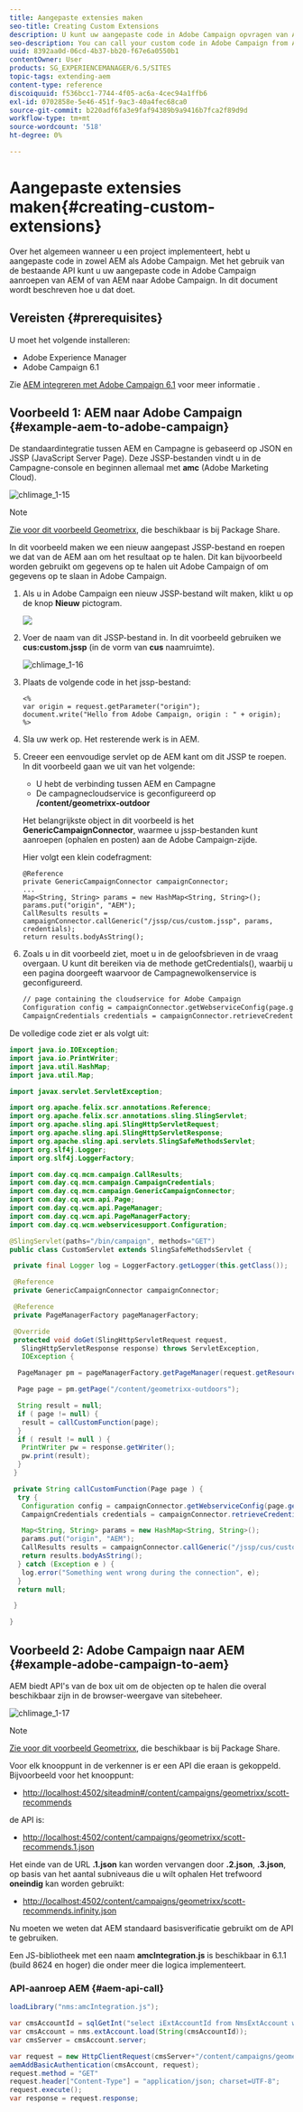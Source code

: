 ```yaml
---
title: Aangepaste extensies maken
seo-title: Creating Custom Extensions
description: U kunt uw aangepaste code in Adobe Campaign opvragen van AEM of van AEM naar Adobe Campaign
seo-description: You can call your custom code in Adobe Campaign from AEM or from AEM to Adobe Campaign
uuid: 8392aa0d-06cd-4b37-bb20-f67e6a0550b1
contentOwner: User
products: SG_EXPERIENCEMANAGER/6.5/SITES
topic-tags: extending-aem
content-type: reference
discoiquuid: f536bcc1-7744-4f05-ac6a-4cec94a1ffb6
exl-id: 0702858e-5e46-451f-9ac3-40a4fec68ca0
source-git-commit: b220adf6fa3e9faf94389b9a9416b7fca2f89d9d
workflow-type: tm+mt
source-wordcount: '518'
ht-degree: 0%

---
```


# Aangepaste extensies maken{#creating-custom-extensions}

Over het algemeen wanneer u een project implementeert, hebt u aangepaste code in zowel AEM als Adobe Campaign. Met het gebruik van de bestaande API kunt u uw aangepaste code in Adobe Campaign aanroepen van AEM of van AEM naar Adobe Campaign. In dit document wordt beschreven hoe u dat doet.

## Vereisten {#prerequisites}

U moet het volgende installeren:

* Adobe Experience Manager
* Adobe Campaign 6.1

Zie [AEM integreren met Adobe Campaign 6.1](/help/sites-administering/campaignonpremise.md) voor meer informatie .

## Voorbeeld 1: AEM naar Adobe Campaign {#example-aem-to-adobe-campaign}

De standaardintegratie tussen AEM en Campagne is gebaseerd op JSON en JSSP (JavaScript Server Page). Deze JSSP-bestanden vindt u in de Campagne-console en beginnen allemaal met **amc** (Adobe Marketing Cloud).

![chlimage_1-15](assets/chlimage_1-15a.png)

>[!NOTE]
>
>[Zie voor dit voorbeeld Geometrixx](/help/sites-developing/we-retail.md), die beschikbaar is bij Package Share.

In dit voorbeeld maken we een nieuw aangepast JSSP-bestand en roepen we dat van de AEM aan om het resultaat op te halen. Dit kan bijvoorbeeld worden gebruikt om gegevens op te halen uit Adobe Campaign of om gegevens op te slaan in Adobe Campaign.

1. Als u in Adobe Campaign een nieuw JSSP-bestand wilt maken, klikt u op de knop **Nieuw** pictogram.

   ![](do-not-localize/chlimage_1-4a.png)

1. Voer de naam van dit JSSP-bestand in. In dit voorbeeld gebruiken we **cus:custom.jssp** (in de vorm van **cus** naamruimte).

   ![chlimage_1-16](assets/chlimage_1-16a.png)

1. Plaats de volgende code in het jssp-bestand:

   ```
   <%
   var origin = request.getParameter("origin");
   document.write("Hello from Adobe Campaign, origin : " + origin);
   %>
   ```

1. Sla uw werk op. Het resterende werk is in AEM.
1. Creeer een eenvoudige servlet op de AEM kant om dit JSSP te roepen. In dit voorbeeld gaan we uit van het volgende:

   * U hebt de verbinding tussen AEM en Campagne
   * De campagnecloudservice is geconfigureerd op **/content/geometrixx-outdoor**

   Het belangrijkste object in dit voorbeeld is het **GenericCampaignConnector**, waarmee u jssp-bestanden kunt aanroepen (ophalen en posten) aan de Adobe Campaign-zijde.

   Hier volgt een klein codefragment:

   ```
   @Reference
   private GenericCampaignConnector campaignConnector;
   ...
   Map<String, String> params = new HashMap<String, String>();
   params.put("origin", "AEM");
   CallResults results = campaignConnector.callGeneric("/jssp/cus/custom.jssp", params, credentials);
   return results.bodyAsString();
   ```

1. Zoals u in dit voorbeeld ziet, moet u in de geloofsbrieven in de vraag overgaan. U kunt dit bereiken via de methode getCredentials(), waarbij u een pagina doorgeeft waarvoor de Campagnewolkenservice is geconfigureerd.

   ```xml
   // page containing the cloudservice for Adobe Campaign
   Configuration config = campaignConnector.getWebserviceConfig(page.getContentResource().getParent());
   CampaignCredentials credentials = campaignConnector.retrieveCredentials(config);
   ```

De volledige code ziet er als volgt uit:

```java
import java.io.IOException;
import java.io.PrintWriter;
import java.util.HashMap;
import java.util.Map;

import javax.servlet.ServletException;

import org.apache.felix.scr.annotations.Reference;
import org.apache.felix.scr.annotations.sling.SlingServlet;
import org.apache.sling.api.SlingHttpServletRequest;
import org.apache.sling.api.SlingHttpServletResponse;
import org.apache.sling.api.servlets.SlingSafeMethodsServlet;
import org.slf4j.Logger;
import org.slf4j.LoggerFactory;

import com.day.cq.mcm.campaign.CallResults;
import com.day.cq.mcm.campaign.CampaignCredentials;
import com.day.cq.mcm.campaign.GenericCampaignConnector;
import com.day.cq.wcm.api.Page;
import com.day.cq.wcm.api.PageManager;
import com.day.cq.wcm.api.PageManagerFactory;
import com.day.cq.wcm.webservicesupport.Configuration;

@SlingServlet(paths="/bin/campaign", methods="GET")
public class CustomServlet extends SlingSafeMethodsServlet {

 private final Logger log = LoggerFactory.getLogger(this.getClass());

 @Reference
 private GenericCampaignConnector campaignConnector;

 @Reference
 private PageManagerFactory pageManagerFactory;

 @Override
 protected void doGet(SlingHttpServletRequest request,
   SlingHttpServletResponse response) throws ServletException,
   IOException {

  PageManager pm = pageManagerFactory.getPageManager(request.getResourceResolver());

  Page page = pm.getPage("/content/geometrixx-outdoors");

  String result = null;
  if ( page != null) {
   result = callCustomFunction(page);
  }
  if ( result != null ) {
   PrintWriter pw = response.getWriter();
   pw.print(result);
  }
 }

 private String callCustomFunction(Page page ) {
  try {
   Configuration config = campaignConnector.getWebserviceConfig(page.getContentResource().getParent());
   CampaignCredentials credentials = campaignConnector.retrieveCredentials(config);

   Map<String, String> params = new HashMap<String, String>();
   params.put("origin", "AEM");
   CallResults results = campaignConnector.callGeneric("/jssp/cus/custom.jssp", params, credentials);
   return results.bodyAsString();
  } catch (Exception e ) {
   log.error("Something went wrong during the connection", e);
  }
  return null;

 }

}
```

## Voorbeeld 2: Adobe Campaign naar AEM {#example-adobe-campaign-to-aem}

AEM biedt API&#39;s van de box uit om de objecten op te halen die overal beschikbaar zijn in de browser-weergave van sitebeheer.

![chlimage_1-17](assets/chlimage_1-17a.png)

>[!NOTE]
>
>[Zie voor dit voorbeeld Geometrixx](/help/sites-developing/we-retail.md), die beschikbaar is bij Package Share.

Voor elk knooppunt in de verkenner is er een API die eraan is gekoppeld. Bijvoorbeeld voor het knooppunt:

* [http://localhost:4502/siteadmin#/content/campaigns/geometrixx/scott-recommends](http://localhost:4502/siteadmin#/content/campaigns/geometrixx/scott-recommends)

de API is:

* [http://localhost:4502/content/campaigns/geometrixx/scott-recommends.1.json](http://localhost:4502/content/campaigns/geometrixx/scott-recommends.2.json)

Het einde van de URL **.1.json** kan worden vervangen door **.2.json**, **.3.json**, op basis van het aantal subniveaus die u wilt ophalen Het trefwoord **oneindig** kan worden gebruikt:

* [http://localhost:4502/content/campaigns/geometrixx/scott-recommends.infinity.json](http://localhost:4502/content/campaigns/geometrixx/scott-recommends.2.json)

Nu moeten we weten dat AEM standaard basisverificatie gebruikt om de API te gebruiken.

Een JS-bibliotheek met een naam **amcIntegration.js** is beschikbaar in 6.1.1 (build 8624 en hoger) die onder meer die logica implementeert.

### API-aanroep AEM {#aem-api-call}

```java
loadLibrary("nms:amcIntegration.js");

var cmsAccountId = sqlGetInt("select iExtAccountId from NmsExtAccount where sName=$(sz)","aemInstance")
var cmsAccount = nms.extAccount.load(String(cmsAccountId));
var cmsServer = cmsAccount.server;

var request = new HttpClientRequest(cmsServer+"/content/campaigns/geometrixx.infinity.json")
aemAddBasicAuthentication(cmsAccount, request);
request.method = "GET"
request.header["Content-Type"] = "application/json; charset=UTF-8";
request.execute();
var response = request.response;
```
